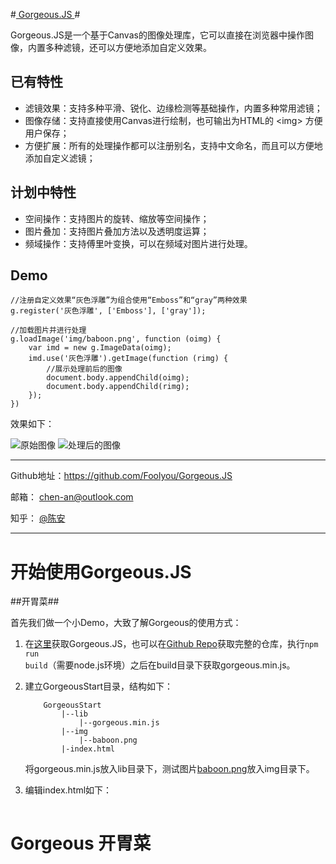 #[ Gorgeous.JS ](https://github.com/Foolyou/Gorgeous.JS)#

Gorgeous.JS是一个基于Canvas的图像处理库，它可以直接在浏览器中操作图像，内置多种滤镜，还可以方便地添加自定义效果。

## 已有特性 ##

 * 滤镜效果：支持多种平滑、锐化、边缘检测等基础操作，内置多种常用滤镜；
 * 图像存储：支持直接使用Canvas进行绘制，也可输出为HTML的 &lt;img&gt; 方便用户保存；
 * 方便扩展：所有的处理操作都可以注册别名，支持中文命名，而且可以方便地添加自定义滤镜；

## 计划中特性 ##

 * 空间操作：支持图片的旋转、缩放等空间操作；
 * 图片叠加：支持图片叠加方法以及透明度运算；
 * 频域操作：支持傅里叶变换，可以在频域对图片进行处理。

## Demo ##

```
//注册自定义效果“灰色浮雕”为组合使用“Emboss”和“gray”两种效果
g.register('灰色浮雕', ['Emboss'], ['gray']);

//加载图片并进行处理
g.loadImage('img/baboon.png', function (oimg) {
    var imd = new g.ImageData(oimg);
    imd.use('灰色浮雕').getImage(function (rimg) {
        //展示处理前后的图像
        document.body.appendChild(oimg);
        document.body.appendChild(rimg);
    });
})
```
效果如下：

![原始图像][1] ![处理后的图像][2]

----------

Github地址：https://github.com/Foolyou/Gorgeous.JS

邮箱： chen-an@outlook.com

知乎： [@陈安][zhihu]

----------


  [1]: http://foolyou.github.io/Gorgeous.JS/images/README/o.png
  [2]: http://foolyou.github.io/Gorgeous.JS/images/README/r.png
  [zhihu]: http://www.zhihu.com/people/foolyou

# 开始使用Gorgeous.JS #

##开胃菜##

首先我们做一个小Demo，大致了解Gorgeous的使用方式：

 1. 在[这里][3]获取Gorgeous.JS，也可以在[Github Repo][4]获取完整的仓库，执行<code>npm run build</code>（需要node.js环境）之后在build目录下获取gorgeous.min.js。
 2. 建立GorgeousStart目录，结构如下：
    
    ```
        GorgeousStart
            |--lib
                |--gorgeous.min.js
            |--img
                |--baboon.png
            |-index.html
    ```
    将gorgeous.min.js放入lib目录下，测试图片[baboon.png][5]放入img目录下。
 3. 编辑index.html如下：
    
    ```
<!DOCTYPE html>
<html>
	<head>
		<title>Gorgeous Start</title>
		<meta charset="utf-8" />
	</head>
	<body>
		<h1>Gorgeous 开胃菜</h1>
		<script src="lib/gorgeous.min.js"></script>
		<script>
            //记得先将gorgeous命名空间简记为g，方便后续使用
			var g = gorgeous;
			var src = 'img/baboon.png';
			
			//载入大猩猩图片并使用它创建g.ImageData对象
			g.ImageData(src, function (imd) {
				//将图像灰度化并显示出来
				imd.use('gray').getImage(function (img) {
					document.body.appendChild(img);
				});
				//对灰度化后的图片进行直方图均衡化提高对比度
				imd.use('equalize').getImage(function (img) {
					document.body.appendChild(img);
				});
			});			
		</script>
	</body>
</html>
    ```

打开index.html网页，可以看到如下两幅图：

![灰度化][6] ![直方图均衡化][7]

[3]: https://raw.githubusercontent.com/Foolyou/Gorgeous.JS/master/build/gorgeous.min.js
[4]: https://github.com/Foolyou/Gorgeous.JS
[5]: https://github.com/Foolyou/Gorgeous.JS/blob/master/test/img/baboon.png
[6]: http://foolyou.github.io/Gorgeous.JS/images/README/startg.png
[7]: http://foolyou.github.io/Gorgeous.JS/images/README/starth.png

## 创建g.ImageData对象 ##

在上面的代码中，我们使用图片源地址来初始化g.ImageData对象。实际上在Gorgeous里，一共有六种方式可以创建g.ImageData对象：

 1. 使用图片源地址
 
    g.ImageData({string}, {function ({g.ImageData})})
    
    如上，向g.ImageData()传入两个参数，一个字符串src存储着图片源地址，以及一个回调函数callback，callback接受一个指向创建好的g.ImageData对象的参数imd。当图片加载成功，g.ImageData初始化完毕时，callback就会被调用。
    
    Example:
    ```
    g.ImageData('img/baboon.png', function (imd) {
        //Do someting with imd.
    });
    ```
    
 2. 使用加载好的&lt;img&gt;
 
    g.ImageData({Image})
    
    向构造函数传入一个Image对象，函数将返回一个指向创建好的g.ImageData对象的引用。
    
    Example:
    ```
    //获取Image对象img的代码
    //...
    var imd = g.ImageData(img);
    //Do something with imd
    ```
    Gorgeous提供了函数g.loadImage({string}, {function ({Image})})方便图片的动态加载。
    Example:
    ```
    g.loadImage('baboon.png', function (img) {
        var imd = g.ImageData(img);
        //Do something with img and imd.
    });
    ```
    
 3. 使用HTMLCanvasElement对象
 
    g.ImageData({HTMLCanvasElement})
    
    Gorgeous提供了g.makeCanvasContext(width, height)函数来创建Canvas，这个函数会返回一个CanvasRenderingContext2D对象ctx,你可以用ctx.canvas来获取HTMLCanvasElement。
    
    Example:
    ```
    //获取Canvas对象canvas的代码
    //...
    var imd = g.ImageData(canvas);
    //Do something with imd
    ```
 4. 使用CanvasRenderingContext2D对象
 
   g.ImageData({CanvasRenderingContext2D})
   
 5. 使用由Canvas获取的原生ImageData对象
 
   g.ImageData({ImageData})
   
 6. 使用已有的g.ImageData对象（相当于整体拷贝）
 
   g.ImageData({g.ImageData})

以上方式都会返回一个创建好的g.ImageData对象，你可以自由选择是否使用new运算符。实际上使用new来创建新对象会减少一次函数调用，但是一般来说这并不会带来多少性能提升，所以不必在意。

## 使用滤镜效果 ##

创建好g.ImageData对象之后，就可以使用use()方法对图像进行操作了。
g.ImageData.prototype.use({string}, ...)

use()方法接受一个字符串参数作为要使用的滤镜效果名称， 并将剩余参数传递给该滤镜。处理结束后该方法将返回原对象方便进行链式调用。
滤镜名称将会被转为小写， 首尾空格都会被去掉， 同时字符间空格都会被缩减为一个， 例如'gaussian blur'与' Gaussian &nbsp;&nbsp;Blur '是等价的， 你可以放心使用。 

例如， <code>imd.use('mosaic', 10, 10);</code>将调用'mosaic'滤镜， 为图像打上10x10的马赛克。 

## 注册新的滤镜效果 ##

g.register()函数支持添加自定义滤镜效果、 为滤镜添加别名以及滤镜组合功能。

 1. 自定义滤镜
    
    1. 添加掩模
      
      g.register({string}, {Array}, {number}, {number})
   
      第一个参数是滤镜名称， 第二个参数是掩模矩阵（你需要将之向量化） ，第三个参数factor表示矩阵乘的因子， 第四个参数bias是对卷积结果的偏置。
      
      例如
      
      ```
      g.register('平均值滤波', [
        1, 1, 1,
        1, 1, 1,
        1, 1, 1
      ], 1 / 9, 0);
      ```
      将建立一个均值滤波器。
    
    2. 添加处理函数
    
       g.register({string}, {function (...)})
   
       同样， 第一个参数是滤镜名称， 而第二个参数是一个用来处理图像的函数， 当使用imd.use()方法调用这个滤镜时， Gorgeous会以imd为this调用这个函数，
       并把其他参数一并传给函数。具体的处理函数写法请参考开发者手册。
 
 2. 别名
    
    g.register({string}, {string})
    
    这会将第一个参数定义的滤镜绑定到以第二个参数为名的滤镜上。如<code>g.register('马赛克', 'mosaic')</code>将会使滤镜'马赛克'成为'mosaic'的别名。
 
 3. 滤镜组合
 
    g.register({string}, [{string}, ...], [{string}, ...], ...)
    
    即使现有的滤镜可以满足你的需求， 每次都要使用一串use()来调用它们仍显得很麻烦。 这时你就可以使用上面的形式来将一系列滤镜操作统一为一个滤镜。
    例如：<code>g.register('灰色马赛克浮雕', ['gray'], ['mosaic', 8, 8], ['emboss'])</code>。


Tips：

 1. 自定义滤镜时最好使用如下命名格式 '命名空间.滤镜名称'， 以防止意外覆盖Gorgeous自带滤镜。
    
 2. g.register()以及g.ImageData.prototype.use()未来会添加直接在字符串中提供参数的功能， 可能会用到$#^等特殊字符， 因此在滤镜命名时请不要使用这些符号。

## 滤镜列表 ##

 1. 平滑

    名称    |   参数   |   效果
    ----   |-----    |----
    blur   |  无      | 使图片模糊
    Gaussian blur   |  无      | 高斯模糊（尚不完善）
    Mean   | 无 | 均值滤波
    Middle | width height | 根据参数指定掩模大小进行中值滤波（去噪）

 2. 锐化

    名称    |   参数   |   效果
    ----   |-----    |----
    sharpen   |  无      | 增强边缘
    Excessive sharpen | 无 | 突出边缘

 3. 变形

    名称    |   参数   |   效果
    ----   |-----    |----
    mosaic   |  width height      | 马赛克效果， 参数用来控制马赛克格子大小
    emboss | 无 | 浮雕效果